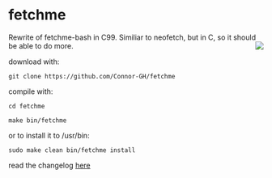 # fetchme
Rewrite of fetchme-bash in C99. Similiar to neofetch, but in C, so it should be able to do more.
<img src="https://user-images.githubusercontent.com/72793802/177895040-738fffa7-4ce1-4a70-b3e1-e6413702f2b6.png" align="right">

download with:

``git clone https://github.com/Connor-GH/fetchme``

compile with:

``cd fetchme``

``make bin/fetchme``

or to install it to /usr/bin:

``sudo make clean bin/fetchme install``


read the changelog
<a href="docs/CHANGELOG.md">here</a>
